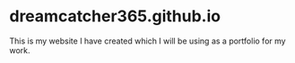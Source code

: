 # dreamcatcher365.github.io

This is my website I have created which I will be using as a portfolio for my work.
